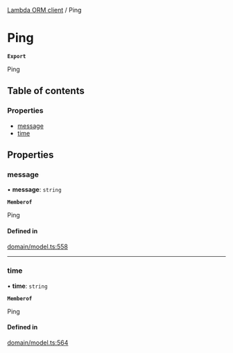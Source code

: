 [Lambda ORM client](../README.md) / Ping

# Ping

**`Export`**

Ping

## Table of contents

### Properties

- [message](Ping.md#message)
- [time](Ping.md#time)

## Properties

### message

• **message**: `string`

**`Memberof`**

Ping

#### Defined in

[domain/model.ts:558](https://github.com/FlavioLionelRita/lambdaorm-client-node/blob/b5acaf4/src/lib/domain/model.ts#L558)

___

### time

• **time**: `string`

**`Memberof`**

Ping

#### Defined in

[domain/model.ts:564](https://github.com/FlavioLionelRita/lambdaorm-client-node/blob/b5acaf4/src/lib/domain/model.ts#L564)

